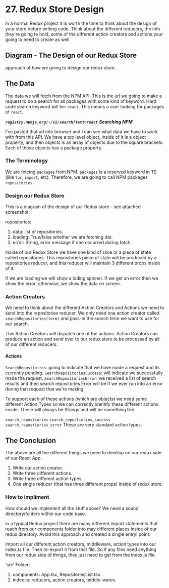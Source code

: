 # 27. Redux Store Design

In a normal Redux project it is worth the time to think about the design of your store before writing code.
Think about the different reducers, the info they're going to hold, some of the different action creators and actions your going to need to create as well. 

## Diagram - The Design of our Redux Store

approach of how we going to design our redux store. 

## The Data

The data we will fetch from the NPM API. This is the url we going to make a request to do a search for all packages with some kind of keyword.
Hard code search keyword will be: `react`. This means a user looking for packages of `react`.

***`registry.npmjs.org/-/v1/search?text=react`***
***Searching NPM***

I've pasted that url into browser and I can see what data we have to work with from this API. 
We have a top level object, inside of it is a object property, and then objects is an array of objects due to the square brackets. Each of those objects has a package property. 

### The Terminology

We are fetcing `packages` from NPM.
`packages` is a reserved keyword in TS (like `for`, `import`, etc).
Therefore, we are going to call NPM packages `repositories`.

### Design our Redux Store

This is a diagram of the design of our Redux store - see attached screenshot.

repositories:
1. data: list of repositories.
2. loading: True/false whether we are fetching dat.
3. error: String, error message if one occurred during fetch.

Inside of our Redux Store we have one kind of slice or a piece of state called repositories. This repositories piece of state will be produced by a repositories reducer, and this reducer will maintain 3 different props inside of it.

If we are loading we will show a loding spinner. If we get an error then we show the error. otherwise, we show the data on screen.

### Action Creators

We need to think about the different Action Creators and Actions we need to send into the repositories reducer.
We only need one action creator called `searchRepositories(term)` and pass-in the search term we want to use for our search.

This Action Creators will dispatch one of the actions. Action Creators can produce an action and send over to our redux store to be processed by all of our different reducers.

#### Actions
`SearchRepositoires`: going to indicate that we have made a request and its currently pending.
`SearchRepositoriesSuccess`: will indicate we successfully made the request.
`SearchRepositoriesError`: we received a list of search results and then search repositories Error will be if we ever run into an error during that request that we're making. 

To support each of these actions (which are objects) we need some different Action Types so we can correctly identify these different actions inside.
These will always be Strings and will be something like:

`search_repostiories`
`search_repostiories_success`
`search_repostiories_error`
These are very standard action types.

## The Conclusion

The above are all the different things we need to develop on our redux side of our React App.

1. Write our action creator.
2. Write three different actions.
3. Write three different action types.
4. One single reducer (that has three different props) inside of redux store.

### How to impliment

How should we implement all the stuff above? We need a sound directory/folders within our code base.

In a typical Redux project there are many different import statements that reach from our components folder into may different places inside of our redux directory.
Avoid this approach and created a single entryi point.

Import all our different action creators, middleware, action types into our index.ts file. Then re-export it from that file. So if any files need anything from our redux side of things, they just need to get from the index.js file.

'src' Folder:
1. components: App.tsx, RepositoriesList.tsx
2. index.ts: reducers, action creators, middle-wares.
















